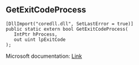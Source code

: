 ## GetExitCodeProcess

```
[DllImport("coredll.dll", SetLastError = true)]
public static extern bool GetExitCodeProcess(
   IntPtr hProcess,
   out uint lpExitCode
);
```

Microsoft documentation: [Link](https://docs.microsoft.com/en-us/windows/win32/api/processthreadsapi/nf-processthreadsapi-getexitcodeprocess)
